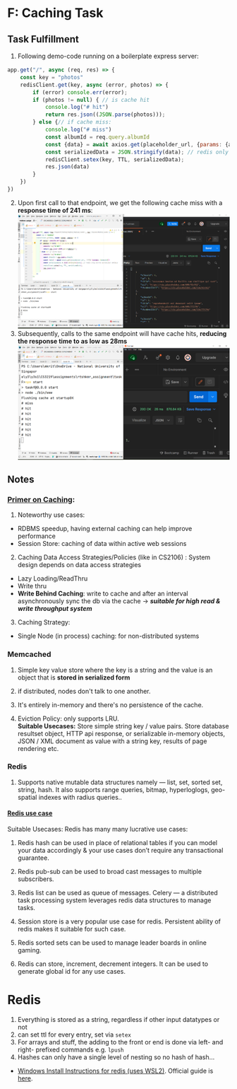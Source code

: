 # F: Caching Task

## Task Fulfillment

1. Following demo-code running on a boilerplate express server:
```javascript
app.get("/", async (req, res) => {
    const key = "photos"
    redisClient.get(key, async (error, photos) => {
        if (error) console.err(error);
        if (photos != null) { // is cache hit
            console.log("# hit")
            return res.json((JSON.parse(photos)));
        } else {// if cache miss:
            console.log("# miss")
            const albumId = req.query.albumId
            const {data} = await axios.get(placeholder_url, {params: {albumId}})
            const serializedData = JSON.stringify(data); // redis only stores serialized strings
            redisClient.setex(key, TTL, serializedData);
            res.json(data)
        }
    })
})
```
2. Upon first call to that endpoint, we get the following cache miss with a **response time of 241 ms**: 
   ![First call](resources/F_cache_miss.png)
3. Subsequently, calls to the same endpoint will have cache hits, **reducing the response time to as low as 28ms** 
   ![Repeated hits](resources/F_cache_repeat_hit.png)

## Notes

### [Primer on Caching](https://medium.datadriveninvestor.com/all-things-caching-use-cases-benefits-strategies-choosing-a-caching-technology-exploring-fa6c1f2e93aa):

1. Noteworthy use cases:
* RDBMS speedup, having external caching can help improve performance
* Session Store: caching of data within active web sessions

2. Caching Data Access Strategies/Policies (like in CS2106) :
   System design depends on data access strategies
* Lazy Loading/ReadThru
* Write thru
* **Write Behind Caching**: write to cache and after an interval asynchronously sync the db via the cache -> _**suitable for high read & write throughput system**_

3. Caching Strategy:
* Single Node (in process) caching: for non-distributed systems

### Memcached

1. Simple key value store where the key is a string and the value is an object that is **stored in serialized form**

2. if distributed, nodes don't talk to one another.

3. It's entirely in-memory and there's no persistence of the cache.

3. Eviction Policy: only supports LRU.   
   **Suitable Usecases:** Store simple string key / value pairs. Store database resultset object, HTTP api response, or serializable in-memory objects, JSON / XML document as value with a string key, results of page rendering etc.

### Redis

1. Supports native mutable data structures namely — list, set, sorted set, string, hash. It also supports range queries, bitmap, hyperloglogs, geo-spatial indexes with radius queries..

#### [Redis use case ](https://redislabs.com/solutions/use-cases/)

Suitable Usecases: Redis has many many lucrative use cases:

1.  Redis hash can be used in place of relational tables if you can model your data accordingly & your use cases don’t require any transactional guarantee.

2. Redis pub-sub can be used to broad cast messages to multiple subscribers.

3. Redis list can be used as queue of messages. Celery — a distributed task processing system leverages redis data structures to manage tasks.

4. Session store is a very popular use case for redis. Persistent ability of redis makes it suitable for such case.

5.  Redis sorted sets can be used to manage leader boards in online gaming.

6. Redis can store, increment, decrement integers. It can be used to generate global id for any use cases.




# Redis

1. Everything is stored as a string, regardless if other input datatypes or not
2. can set ttl for every entry, set via `setex`
3. For arrays and stuff, the adding to the front or end is done via left- and right- prefixed commands e.g. `lpush`
4. Hashes can only have a single level of nesting so no hash of hash...


* [Windows Install Instructions for redis (uses WSL2)](https://stackoverflow.com/questions/6476945/how-do-i-run-redis-on-windows/58853971#58853971). Official guide is [here](https://redis.com/blog/redis-on-windows-10/).
